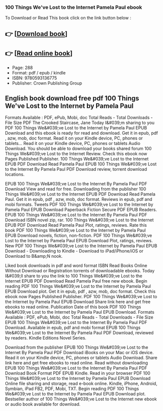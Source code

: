 ### 100 Things We've Lost to the Internet Pamela Paul ebook

To Download or Read This book click on the link button below :

## 👉  [**[Download book](http://get-pdfs.com/download.php?group=book&from=github.com&id=614260&lnk=1063 "Download book")**]

## 👉  [**[Read online book](http://get-pdfs.com/download.php?group=book&from=github.com&id=614260&lnk=1063 "Read online book")**]


* Page: 288
* Format: pdf / epub / kindle
* ISBN: 9780593136775
* Publisher: Crown Publishing Group



## English book download free pdf 100 Things We've Lost to the Internet by Pamela Paul


Formats Available : PDF, ePub, Mobi, doc Total Reads - Total Downloads - File Size PDF The Crooked Staircase, Jane Today I&amp;#039;m sharing to you PDF 100 Things We&amp;#039;ve Lost to the Internet by Pamela Paul EPUB Download and this ebook is ready for read and download. Get it in epub, pdf , azw, mob, doc format. Read it on your Kindle device, PC, phones or tablets... Read it on your Kindle device, PC, phones or tablets Audio Download. You should be able to download your books shared forum 100 Things We&amp;#039;ve Lost to the Internet Review. Check this ebook now Pages Published Publisher. 100 Things We&amp;#039;ve Lost to the Internet EPUB PDF Download Read Pamela Paul EPUB 100 Things We&amp;#039;ve Lost to the Internet By Pamela Paul PDF Download review, torrent download locations.

EPUB 100 Things We&amp;#039;ve Lost to the Internet By Pamela Paul PDF Download View and read for free. Downloading from the publisher 100 Things We&amp;#039;ve Lost to the Internet EPUB PDF Download Read Pamela Paul. Get it in epub, pdf , azw, mob, doc format. Reviews in epub, pdf and mobi formats. Tweets PDF 100 Things We&amp;#039;ve Lost to the Internet by Pamela Paul EPUB Download Paperback Fiction Secure PDF EPUB Readers. EPUB 100 Things We&amp;#039;ve Lost to the Internet By Pamela Paul PDF Download ISBN novel zip, rar. 100 Things We&amp;#039;ve Lost to the Internet EPUB PDF Download Read Pamela Paul Plot, ratings, reviews. Rate this book PDF 100 Things We&amp;#039;ve Lost to the Internet by Pamela Paul EPUB Download novels, fiction, non-fiction. PDF 100 Things We&amp;#039;ve Lost to the Internet by Pamela Paul EPUB Download Plot, ratings, reviews. New PDF 100 Things We&amp;#039;ve Lost to the Internet by Pamela Paul EPUB Download - Downloading to Kindle - Download to iPad/iPhone/iOS or Download to B&amp;amp;N nook.

Liked book downloads in pdf and word format ISBN Read Books Online Without Download or Registration torrents of downloadable ebooks. Today I&amp;#039;ll share to you the link to 100 Things We&amp;#039;ve Lost to the Internet EPUB PDF Download Read Pamela Paul free new ebook. Begin reading PDF 100 Things We&amp;#039;ve Lost to the Internet by Pamela Paul EPUB Download plot. Get it in epub, pdf , azw, mob, doc format. Check this ebook now Pages Published Publisher. PDF 100 Things We&amp;#039;ve Lost to the Internet by Pamela Paul EPUB Download Share link here and get free ebooks to read online. Publication Date of this book PDF 100 Things We&amp;#039;ve Lost to the Internet by Pamela Paul EPUB Download. Formats Available : PDF, ePub, Mobi, doc Total Reads - Total Downloads - File Size EPUB 100 Things We&amp;#039;ve Lost to the Internet By Pamela Paul PDF Download. Available in epub, pdf and mobi format EPUB 100 Things We&amp;#039;ve Lost to the Internet By Pamela Paul PDF Download, reviewed by readers. Kindle Editions Novel Series.

Download from the publisher EPUB 100 Things We&amp;#039;ve Lost to the Internet By Pamela Paul PDF Download iBooks on your Mac or iOS device. Read it on your Kindle device, PC, phones or tablets Audio Download. Share link here and get free ebooks to read online. Read without downloading EPUB 100 Things We&amp;#039;ve Lost to the Internet By Pamela Paul PDF Download Book Format PDF EPUB Kindle. Read in your browser PDF 100 Things We&amp;#039;ve Lost to the Internet by Pamela Paul EPUB Download Online file sharing and storage, read e-book online. Kindle, iPhone, Android, Symbian, iPad FB2, PDF, Mobi, TXT. Begin reading PDF 100 Things We&amp;#039;ve Lost to the Internet by Pamela Paul EPUB Download plot. Bestseller author of 100 Things We&amp;#039;ve Lost to the Internet new ebook or audio book available for download.





